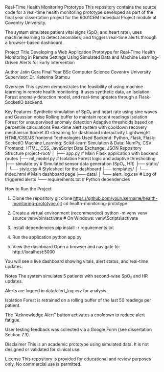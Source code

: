 Real-Time Health Monitoring Prototype
This repository contains the source code for a real-time health monitoring prototype developed as part of the final year dissertation project for the 6001CEM Individual Project module at Coventry University.

The system simulates patient vital signs (SpO₂ and heart rate), uses machine learning to detect anomalies, and triggers real-time alerts through a browser-based dashboard.

Project Title
Developing a Web Application Prototype for Real-Time Health Monitoring in Remote Settings Using Simulated Data and Machine Learning-Driven Alerts for Early Intervention

Author
Jatin Gera
Final Year BSc Computer Science
Coventry University
Supervisor: Dr. Katerina Stamou

Overview
This system demonstrates the feasibility of using machine learning in remote health monitoring. It uses synthetic data, an Isolation Forest anomaly detection model, and real-time updates through a Flask-SocketIO backend.

Key Features:
Synthetic simulation of SpO₂ and heart rate using sine waves and Gaussian noise
Rolling buffer to maintain recent readings
Isolation Forest for unsupervised anomaly detection
Adaptive thresholds based on percentile calculations
Real-time alert system with cooldown recovery mechanism
Socket.IO streaming for dashboard interactivity
Lightweight HTML/CSS/JS frontend
Technologies Used
Backend: Python, Flask, Flask-SocketIO
Machine Learning: Scikit-learn
Simulation & Data: NumPy, CSV
Frontend: HTML, CSS, JavaScript
Data Exchange: JSON
Repository Structure
project-root/ │ ├── app.py # Main Flask application with backend routes ├── ml_model.py # Isolation Forest logic and adaptive thresholding ├── simulate.py # Simulated sensor data generation (SpO₂, HR) ├── static/ │ └── style.css # Stylesheet for the dashboard ├── templates/ │ └── index.html # Main dashboard page ├── data/ │ └── alert_log.csv # Log of triggered alerts └── requirements.txt # Python dependencies

How to Run the Project
1. Clone the repository
git clone https://github.com/yourusername/health-monitoring-prototype.git cd health-monitoring-prototype

2. Create a virtual environment (recommended)
python -m venv venv source venv/bin/activate # On Windows: venv\Scripts\activate

3. Install dependencies
pip install -r requirements.txt

4. Run the application
python app.py

5. View the dashboard
Open a browser and navigate to: http://localhost:5000

You will see a live dashboard showing vitals, alert status, and real-time updates.

Notes
The system simulates 5 patients with second-wise SpO₂ and HR updates.

Alerts are logged in data/alert_log.csv for analysis.

Isolation Forest is retrained on a rolling buffer of the last 50 readings per patient.

The “Acknowledge Alert” button activates a cooldown to reduce alert fatigue.

User testing feedback was collected via a Google Form (see dissertation Section 7.3).

Disclaimer
This is an academic prototype using simulated data. It is not designed or validated for clinical use.

License
This repository is provided for educational and review purposes only. No commercial use is permitted.
